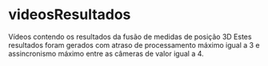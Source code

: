 # videosResultados
Vídeos contendo os resultados da fusão de medidas de posição 3D
Estes resultados foram gerados com atraso de processamento máximo igual a 3 e assincronismo máximo entre as câmeras de valor igual a 4.
